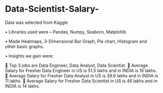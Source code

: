 # Data-Scientist-Salary-

Data was selected from Kaggle

•	Libraries used were – Pandas, Numpy, Seaborn, Matplotlib

•	Made Heatmaps, 3-Dimensional Bar Graph, Pie chart, Histogram and other basic graphs.

•	Insights we gain were:

	Top 3 jobs are Data Engineer, Data Analyst, Data Scientist.
	Average Salary for Fresher Data Engineer in US is 51.5 lakhs and in INDIA is 16 lakhs.
	Average Salary for Fresher Data Analyst in US is 39.6 lakhs and in INDIA is 11 lakhs.
	Average Salary for Fresher Data Scientist in US is 46 lakhs and in INDIA is 14 lakhs.
